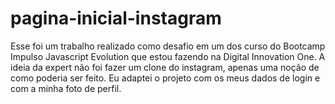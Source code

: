 # pagina-inicial-instagram
Esse foi um trabalho realizado como desafio em um dos curso do  Bootcamp Impulso Javascript Evolution que estou fazendo na Digital Innovation One. 
A ideia da expert não foi fazer um clone do instagram, apenas uma noção de como poderia ser feito.
Eu adaptei o projeto com os meus dados de login e com a minha foto de perfil.
